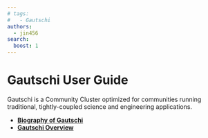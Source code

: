 ```yaml
---
# tags:
#   - Gautschi
authors:
  - jin456
search:
  boost: 1
---
```


# Gautschi User Guide
Gautschi is a Community Cluster optimized for communities running traditional, tightly-coupled science and engineering applications.

- [**Biography of Gautschi**](biography.md)
- [**Gautschi Overview**](overview.md)